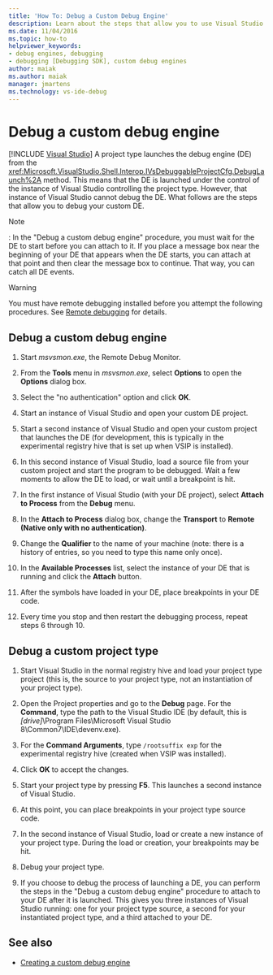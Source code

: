 ```yaml
---
title: 'How To: Debug a Custom Debug Engine'
description: Learn about the steps that allow you to use Visual Studio to debug your custom debug engine or a custom project type.
ms.date: 11/04/2016
ms.topic: how-to
helpviewer_keywords:
- debug engines, debugging
- debugging [Debugging SDK], custom debug engines
author: maiak
ms.author: maiak
manager: jmartens
ms.technology: vs-ide-debug
---
```

# Debug a custom debug engine

 [!INCLUDE [Visual Studio](~/includes/applies-to-version/vs-windows-only.md)]
A project type launches the debug engine (DE) from the <xref:Microsoft.VisualStudio.Shell.Interop.IVsDebuggableProjectCfg.DebugLaunch%2A> method. This means that the DE is launched under the control of the instance of Visual Studio controlling the project type. However, that instance of Visual Studio cannot debug the DE. What follows are the steps that allow you to debug your custom DE.

> [!NOTE]
> :     In the "Debug a custom debug engine" procedure, you must wait for the DE to start before you can attach to it. If you place a message box near the beginning of your DE that appears when the DE starts, you can attach at that point and then clear the message box to continue. That way, you can catch all DE events.

> [!WARNING]
> You must have remote debugging installed before you attempt the following procedures. See [Remote debugging](../../debugger/remote-debugging.md) for details.

## Debug a custom debug engine

1. Start *msvsmon.exe*, the Remote Debug Monitor.

2. From the **Tools** menu in *msvsmon.exe*, select **Options** to open the **Options** dialog box.

3. Select the "no authentication" option and click **OK**.

4. Start an instance of Visual Studio and open your custom DE project.

5. Start a second instance of Visual Studio and open your custom project that launches the DE (for development, this is typically in the experimental registry hive that is set up when VSIP is installed).

6. In this second instance of Visual Studio, load a source file from your custom project and start the program to be debugged. Wait a few moments to allow the DE to load, or wait until a breakpoint is hit.

7. In the first instance of Visual Studio (with your DE project), select **Attach to Process** from the **Debug** menu.

8. In the **Attach to Process** dialog box, change the **Transport** to **Remote (Native only with no authentication)**.

9. Change the **Qualifier** to the name of your machine (note: there is a history of entries, so you need to type this name only once).

10. In the **Available Processes** list, select the instance of your DE that is running and click the **Attach** button.

11. After the symbols have loaded in your DE, place breakpoints in your DE code.

12. Every time you stop and then restart the debugging process, repeat steps 6 through 10.

## Debug a custom project type

1. Start Visual Studio in the normal registry hive and load your project type project (this is, the source to your project type, not an instantiation of your project type).

2. Open the Project properties and go to the **Debug** page. For the **Command**, type the path to the Visual Studio IDE (by default, this is *[drive]*\Program Files\Microsoft Visual Studio 8\Common7\IDE\devenv.exe).

3. For the **Command Arguments**, type `/rootsuffix exp` for the experimental registry hive (created when VSIP was installed).

4. Click **OK** to accept the changes.

5. Start your project type by pressing **F5**. This launches a second instance of Visual Studio.

6. At this point, you can place breakpoints in your project type source code.

7. In the second instance of Visual Studio, load or create a new instance of your project type. During the load or creation, your breakpoints may be hit.

8. Debug your project type.

9. If you choose to debug the process of launching a DE, you can perform the steps in the "Debug a custom debug engine" procedure to attach to your DE after it is launched. This gives you three instances of Visual Studio running: one for your project type source, a second for your instantiated project type, and a third attached to your DE.

## See also
- [Creating a custom debug engine](../../extensibility/debugger/creating-a-custom-debug-engine.md)
